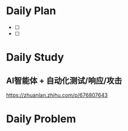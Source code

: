 # Daily Plan
- [ ] 
- [ ] 
# Daily Study
## AI智能体 +  自动化测试/响应/攻击
https://zhuanlan.zhihu.com/p/676807643
# Daily Problem